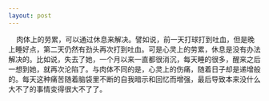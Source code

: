 ```yaml
---
layout: post
---
```

    肉体上的劳累，可以通过休息来解决。譬如说，前一天打球打到吐血，但是晚上睡好点，第二天仍然有劲头再次打到吐血。可是心灵上的劳累，休息是没有办法解决的。比如说，失去了她，一个月以来一直都很消沉，每天睡的很多，醒来之后一想到她，就再次沦陷了。与肉体不同的是，心灵上的伤痛，随着日子却是递增般的。每天这种痛苦随着脑袋里不断的自我暗示和回忆而增强，最后导致本来没什么大不了的事情变得很大不了了。